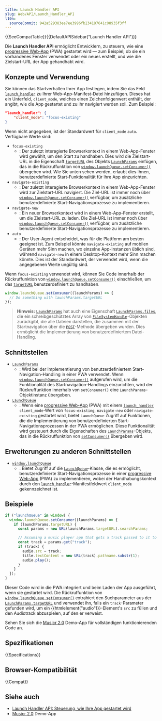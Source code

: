 ```yaml
---
title: Launch Handler API
slug: Web/API/Launch_Handler_API
l10n:
  sourceCommit: 942a529383ee7ee3996fb234187641c08935f3ff
---
```


{{SeeCompatTable}}{{DefaultAPISidebar("Launch Handler API")}}

Die **Launch Handler API** ermöglicht Entwicklern, zu steuern, wie eine [progressive Web-App](/de/docs/Web/Progressive_web_apps) (PWA) gestartet wird — zum Beispiel, ob sie ein vorhandenes Fenster verwendet oder ein neues erstellt, und wie die Zielstart-URL der App gehandhabt wird.

## Konzepte und Verwendung

Sie können das Startverhalten Ihrer App festlegen, indem Sie das Feld [`launch_handler`](/de/docs/Web/Manifest/launch_handler) zu Ihrer Web-App-Manifest-Datei hinzufügen. Dieses hat ein Unterfeld, `client_mode`, welches einen Zeichenfolgenwert enthält, der angibt, wie die App gestartet und zu ihr navigiert werden soll. Zum Beispiel:

```json
"launch_handler": {
    "client_mode": "focus-existing"
}
```

Wenn nicht angegeben, ist der Standardwert für `client_mode` `auto`. Verfügbare Werte sind:

- `focus-existing`
  - : Der zuletzt interagierte Browserkontext in einem Web-App-Fenster wird gewählt, um den Start zu handhaben. Dies wird die Zielstart-URL in die Eigenschaft [`targetURL`](/de/docs/Web/API/LaunchParams/targetURL) des Objekts [`LaunchParams`](/de/docs/Web/API/LaunchParams) einfügen, das in die Rückruffunktion von [`window.launchQueue.setConsumer()`](/de/docs/Web/API/LaunchQueue/setConsumer) übergeben wird. Wie Sie unten sehen werden, erlaubt dies Ihnen, benutzerdefinierte Start-Funktionalität für Ihre App einzurichten.
- `navigate-existing`
  - : Der zuletzt interagierte Browserkontext in einem Web-App-Fenster wird zur Zielstart-URL navigiert. Die Ziel-URL ist immer noch über [`window.launchQueue.setConsumer()`](/de/docs/Web/API/LaunchQueue/setConsumer) verfügbar, um zusätzliche benutzerdefinierte Start-Navigationsprozesse zu implementieren.
- `navigate-new`
  - : Ein neuer Browserkontext wird in einem Web-App-Fenster erstellt, um die Zielstart-URL zu laden. Die Ziel-URL ist immer noch über [`window.launchQueue.setConsumer()`](/de/docs/Web/API/LaunchQueue/setConsumer) verfügbar, um zusätzliche benutzerdefinierte Start-Navigationsprozesse zu implementieren.
- `auto`
  - : Der User-Agent entscheidet, was für die Plattform am besten geeignet ist. Zum Beispiel könnte <code>navigate-existing</code> auf mobilen Geräten mehr Sinn machen, wo einzelne App-Instanzen üblich sind, während <code>navigate-new</code> in einem Desktop-Kontext mehr Sinn machen könnte. Dies ist der Standardwert, der verwendet wird, wenn die angegebenen Werte ungültig sind.

Wenn `focus-existing` verwendet wird, können Sie Code innerhalb der Rückruffunktion von [`window.launchQueue.setConsumer()`](/de/docs/Web/API/LaunchQueue/setConsumer) einschließen, um das [`targetURL`](/de/docs/Web/API/LaunchParams/targetURL) benutzerdefiniert zu handhaben.

```js
window.launchQueue.setConsumer((launchParams) => {
  // Do something with launchParams.targetURL
});
```

> **Hinweis:** [`LaunchParams`](/de/docs/Web/API/LaunchParams) hat auch eine Eigenschaft [`LaunchParams.files`](/de/docs/Web/API/LaunchParams/files), die ein schreibgeschütztes Array von [`FileSystemHandle`](/de/docs/Web/API/FileSystemHandle)-Objekten zurückgibt, die alle Dateien darstellen, die zusammen mit der Startnavigation über die [`POST`](/de/docs/Web/HTTP/Methods/POST)-Methode übergeben wurden. Dies ermöglicht die Implementierung von benutzerdefiniertem Datei-Handling.

## Schnittstellen

- [`LaunchParams`](/de/docs/Web/API/LaunchParams)
  - : Wird bei der Implementierung von benutzerdefiniertem Start-Navigation-Handling in einer PWA verwendet. Wenn [`window.launchQueue.setConsumer()`](/de/docs/Web/API/LaunchQueue/setConsumer) aufgerufen wird, um die Funktionalität des Startnavigation-Handlings einzurichten, wird der Rückruffunktion innerhalb von `setConsumer()` eine `LaunchParams`-Objektinstanz übergeben.
- [`LaunchQueue`](/de/docs/Web/API/LaunchQueue)
  - : Wenn eine [progressive Web-App](/de/docs/Web/Progressive_web_apps) (PWA) mit einem [`launch_handler`](/de/docs/Web/Manifest/launch_handler) `client_mode`-Wert von `focus-existing`, `navigate-new` oder `navigate-existing` gestartet wird, bietet `LaunchQueue` Zugriff auf Funktionen, die die Implementierung von benutzerdefinierten Start-Navigationsprozessen in der PWA ermöglichen. Diese Funktionalität wird gesteuert durch die Eigenschaften des [`LaunchParams`](/de/docs/Web/API/LaunchParams)-Objekts, das in die Rückruffunktion von [`setConsumer()`](/de/docs/Web/API/LaunchQueue/setConsumer) übergeben wird.

## Erweiterungen zu anderen Schnittstellen

- [`window.launchQueue`](/de/docs/Web/API/Window/launchQueue)
  - : Bietet Zugriff auf die [`LaunchQueue`](/de/docs/Web/API/LaunchQueue)-Klasse, die es ermöglicht, benutzerdefinierte Start-Navigationsprozesse in einer [progressive Web-App](/de/docs/Web/Progressive_web_apps) (PWA) zu implementieren, wobei der Handhabungskontext durch den [`launch_handler`](/de/docs/Web/Manifest/launch_handler)-Manifestfeldwert `client_mode` gekennzeichnet ist.

## Beispiele

```js
if ("launchQueue" in window) {
  window.launchQueue.setConsumer((launchParams) => {
    if (launchParams.targetURL) {
      const params = new URL(launchParams.targetURL).searchParams;

      // Assuming a music player app that gets a track passed to it to be played
      const track = params.get("track");
      if (track) {
        audio.src = track;
        title.textContent = new URL(track).pathname.substr(1);
        audio.play();
      }
    }
  });
}
```

Dieser Code wird in die PWA integriert und beim Laden der App ausgeführt, wenn sie gestartet wird. Die Rückruffunktion von [`window.launchQueue.setConsumer()`](/de/docs/Web/API/LaunchQueue/setConsumer) extrahiert den Suchparameter aus der [`LaunchParams.targetURL`](/de/docs/Web/API/LaunchParams/targetURL) und verwendet ihn, falls ein `track`-Parameter gefunden wird, um ein {{htmlelement("audio")}}-Element's `src` zu füllen und den Audiotrack abzuspielen, auf den er verweist.

Sehen Sie sich die [Musicr 2.0](https://launch-handler.glitch.me/) Demo-App für vollständigen funktionierenden Code an.

## Spezifikationen

{{Specifications}}

## Browser-Kompatibilität

{{Compat}}

## Siehe auch

- [Launch Handler API: Steuerung, wie Ihre App gestartet wird](https://developer.chrome.com/docs/web-platform/launch-handler/)
- [Musicr 2.0](https://launch-handler.glitch.me/) Demo-App
